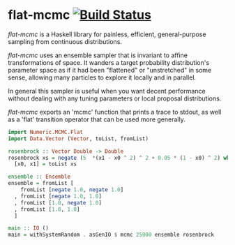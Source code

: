 # flat-mcmc [![Build Status](https://secure.travis-ci.org/jtobin/flat-mcmc.png)](http://travis-ci.org/jtobin/flat-mcmc)

*flat-mcmc* is a Haskell library for painless, efficient, general-purpose
sampling from continuous distributions.

*flat-mcmc* uses an ensemble sampler that is invariant to affine
transformations of space.  It wanders a target probability distribution's
parameter space as if it had been "flattened" or "unstretched" in some sense,
allowing many particles to explore it locally and in parallel.

In general this sampler is useful when you want decent performance without
dealing with any tuning parameters or local proposal distributions.

*flat-mcmc* exports an 'mcmc' function that prints a trace to stdout, as well
as a 'flat' transition operator that can be used more generally.

``` haskell
import Numeric.MCMC.Flat
import Data.Vector (Vector, toList, fromList)

rosenbrock :: Vector Double -> Double
rosenbrock xs = negate (5  *(x1 - x0 ^ 2) ^ 2 + 0.05 * (1 - x0) ^ 2) where
  [x0, x1] = toList xs

ensemble :: Ensemble
ensemble = fromList [
    fromList [negate 1.0, negate 1.0]
  , fromList [negate 1.0, 1.0]
  , fromList [1.0, negate 1.0]
  , fromList [1.0, 1.0]
  ]

main :: IO ()
main = withSystemRandom . asGenIO $ mcmc 25000 ensemble rosenbrock
```
